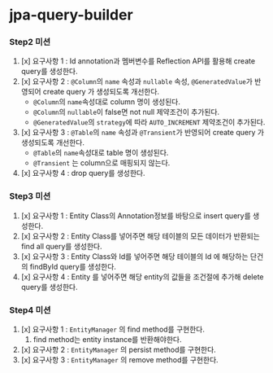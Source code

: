 # jpa-query-builder

### Step2 미션
1. [x] 요구사항 1 : Id annotation과 멤버변수를 Reflection API를 활용해 create query를 생성한다.
2. [x] 요구사항 2 : `@Column`의 `name` 속성과 `nullable` 속성, `@GeneratedValue`가 반영되어 create query 가 생성되도록 개선한다. 
   - `@Column`의 `name`속성대로 column 명이 생성된다.
   - `@Column`의 `nullable`이 false면 not null 제약조건이 추가된다.
   - `@GeneratedValue`의 `strategy`에 따라 `AUTO_INCREMENT` 제약조건이 추가된다.
3. [x] 요구사항 3 : `@Table`의 `name` 속성과 `@Transient`가 반영되어 create query 가 생성되도록 개선한다. 
   - `@Table`의 `name`속성대로 table 명이 생성된다.
   - `@Transient` 는 column으로 매핑되지 않는다.
4. [x] 요구사항 4 : drop query를 생성한다.

### Step3 미션

1. [x] 요구사항 1 : Entity Class의 Annotation정보를 바탕으로 insert query를 생성한다.
2. [x] 요구사항 2 : Entity Class를 넣어주면 해당 테이블의 모든 데이터가 반환되는 find all query를 생성한다.
3. [x] 요구사항 3 : Entity Class와 Id를 넣어주면 해당 테이블의 Id 에 해당하는 단건의 findById query를 생성한다.
4. [x] 요구사항 4 : Entity 를 넣어주면 해당 entity의 값들을 조건절에 추가해 delete query를 생성한다.

### Step4 미션

1. [x] 요구사항 1 : `EntityManager` 의 find method를 구현한다. 
   1. find method는 entity instance를 반환해야한다.
1. [x] 요구사항 2 : `EntityManager` 의 persist method를 구현한다. 
1. [x] 요구사항 3 : `EntityManager` 의 remove method를 구현한다. 

